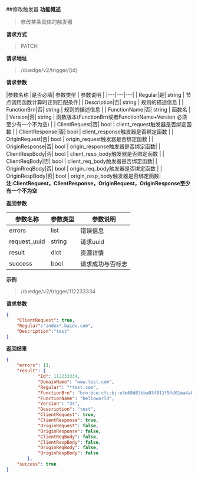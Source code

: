 ##修改触发器
**功能概述**
> 修改某条具体的触发器

**请求方式**
> PATCH

**请求地址**
> /duedge/v2/trigger/{id}

**请求参数**

|参数名称 |是否必填| 参数类型 | 参数说明 | 
|---|---|---|
| Regular|是| string | 节点调用函数计算时正则匹配条件|
| Description|否| string | 规则的描述信息 |
| FunctionBrn|否| string | 规则的描述信息 |
| FunctionName|否| string | 函数名 |
| Version|否| string | 函数版本(FunctionBrn或者FunctionName+Version 必须至少有一个不为空) |
| ClientRequest|否| bool | client_request触发器是否绑定函数 |
| ClientResponse|否| bool | client_response触发器是否绑定函数 |
| OriginRequest|否| bool | origin_request触发器是否绑定函数 |
| OriginResponse|否| bool | origin_response触发器是否绑定函数|
| ClientRespBody|否| bool | client_resp_body触发器是否绑定函数 |
| ClientReqBody|否| bool | client_req_body触发器是否绑定函数|
| OriginRreqBody|否| bool | origin_req_body触发器是否绑定函数 |
| OriginRespBody|否| bool | origin_resp_body触发器是否绑定函数|
**注:ClientRequest，ClientResponse，OriginRequest，OriginResponse至少有一个不为空**

**返回参数**

|参数名称 | 参数类型 | 参数说明 | 
|---|---|---|
| errors| list | 错误信息 |
| request_uuid | string | 请求uuid |
| result|dict | 资源详情 |
| success| bool | 请求成功与否标志 |

**示例**

> /duedge/v2/trigger/112233334

**请求参数**
```json
{
    "ClientRequest": true,
    "Regular":"index*.baidu.com",
    "Description":"test"
}
```


**返回结果**
```json
{
	"errors": [],
	"result": {
			"Id": 112233334,
			"DomainName": "www.test.com",
			"Regular": "*test.com",
			"FunctionBrn": "brn:bce:cfc:bj:e3e68d83bba03f911f5fd01ea4a042b5:function:helloworld:34",
			"FunctionName": "helloworld",
			"Version": "34",
			"Description": "test",
			"ClientRequest": true,
			"ClientResponse": true,
			"OriginRequest": false,
			"OriginResponse": false,
			"ClientReqBody": false,
			"ClientRespBody": false,
			"OriginReqBody": false,
			"OriginRespBody": false
		},
	"success": true
}
```